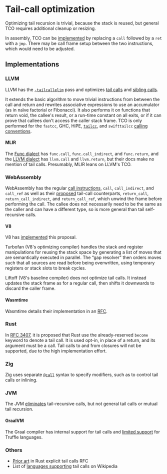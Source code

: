# Tail-call optimization

Optimizing tail recursion is trivial, because the stack is reused, but general
TCO requires additional cleanup or resizing.

In assembly, TCO can be [implemented](https://en.wikipedia.org/wiki/Tail_call#In_assembly)
by replacing a `call` followed by a `ret` with a `jmp`. There may be call frame
setup between the two instructions, which would need to be adjusted.

## Implementations

### LLVM

LLVM has the [`-tailcallelim`](https://www.llvm.org/docs/Passes.html#tailcallelim-tail-call-elimination)
pass and optimizes [tail calls](https://llvm.org/docs/CodeGenerator.html#tail-call-optimization)
and [sibling calls](https://llvm.org/docs/CodeGenerator.html#sibling-call-optimization).

It extends the basic algorithm to move trivial instructions from between the
call and return and rewrites associative expressions to use an accumulator (as
in naïve factorial or Fibonacci). It also performs it on functions that return
void, the callee's result, or a run-time constant on all exits, or if it can
prove that callees don't access the caller stack frame. TCO is only performed
for the `fastcc`, GHC, HiPE, [`tailcc`](https://reviews.llvm.org/D67855), and
`swifttailcc` [calling conventions](https://llvm.org/docs/LangRef.html#calling-conventions).

#### MLIR

The [Func dialect](https://mlir.llvm.org/docs/Dialects/Func/) has `func.call`,
`func.call_indirect`, and `func.return`, and the [LLVM dialect](https://mlir.llvm.org/docs/Dialects/LLVM/)
has `llvm.call` and `llvm.return`, but their docs make no mention of tail calls.
Presumably, MLIR leans on LLVM's TCO.

### WebAssembly

WebAssembly has the regular [call instructions](https://webassembly.github.io/function-references/core/syntax/instructions.html#control-instructions),
`call`, `call_indirect`, and `call_ref` as well as their [proposed](https://github.com/WebAssembly/tail-call/blob/main/proposals/tail-call/Overview.md)
tail-call counterparts, `return_call`, `return_call_indirect`, and
`return_call_ref`, which unwind the frame before performing the call. The callee
does not necessarily need to be the same as the caller and can have a different
type, so is more general than tail self-recursive calls.

#### V8

V8 has [implemented](https://v8.dev/blog/wasm-tail-call) this proposal.

Turbofan (V8's optimizing compiler) handles the stack and register manipulations
for reusing the stack space by generating a list of moves that are semantically
executed in parallel. The “gap resolver” then orders moves such that all sources
are read before being overwritten, using temporary registers or stack slots to
break cycles.

Liftoff (V8's baseline compiler) does not optimize tail calls. It instead
updates the stack frame as for a regular call, then shifts it downwards to
discard the caller frame.

#### Wasmtime

Wasmtime details their implementation in an [RFC](https://github.com/bytecodealliance/rfcs/blob/main/accepted/tail-calls.md).

### Rust

In [RFC 3407](https://github.com/rust-lang/rfcs/pull/3407), it is proposed that
Rust use the already-reserved `become` keyword to denote a tail call. It is used
opt-in, in place of a return, and its argument must be a call. Tail calls to and
from closures will not be supported, due to the high implementation effort.

### Zig

Zig uses separate [`@call`](https://ziglang.org/documentation/master/#call)
syntax to specify modifiers, such as to control tail calls or inlining.

### JVM

The JVM [eliminates](https://en.wikipedia.org/wiki/Tail_call#Implementation_methods)
tail-recursive calls, but not general tail calls or mutual tail recursion.

#### GraalVM

The Graal compiler has internal support for tail calls and [limited support](https://github.com/oracle/graal/issues/501)
for Truffle languages.

### Others

- [Prior art](https://github.com/phi-go/rfcs/blob/guaranteed-tco/text/0000-explicit-tail-calls.md#prior-art)
  in Rust explicit tail calls RFC
- List of [languages supporting](https://en.wikipedia.org/wiki/Tail_call#Language_support)
  tail calls on Wikipedia
